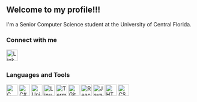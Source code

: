 ## Welcome to my profile!!!

I'm a Senior Computer Science student at the University of Central Florida.
<br>

### Connect with me
<p align="left">
  <a href="https://www.linkedin.com/in/kyleolson812"><img align="left" alt="LinkedIn" width="30px" src="https://imgur.com/77GRHNa.png" /></a>
</p>

<br><br>

### Languages and Tools
<p align="left">
  <img align="left" alt="C" width="30px" src="https://i.imgur.com/DISotB6.png" />
  <img align="left" alt="C#" width="30px" src="https://i.imgur.com/5ObFfdG.png" />
  <img align="left" alt="Unity" width="30px" src="https://i.imgur.com/8kAGSCs.png" />
  <img align="left" alt="Linux" width="30px" src="https://i.imgur.com/ZK3cTMv.png" />
  <img align="left" alt="Terminal" width="30px" src="https://i.imgur.com/2zOgXg8.png" />
  <img align="left" alt="Git" width="30px" src="https://i.imgur.com/NEr9meQ.png" />
  <img align="left" alt="React" width="30px" src="https://i.imgur.com/YgzKifA.png" />
  <img align="left" alt="JavaScript" width="30px" src="https://i.imgur.com/1RQUf2i.png" />
  <img align="left" alt="HTML" width="30px" src="https://i.imgur.com/AULlWXt.png" />
  <img align="left" alt="CSS" width="30px" src="https://i.imgur.com/76SPBkf.png" />
  
</p>
